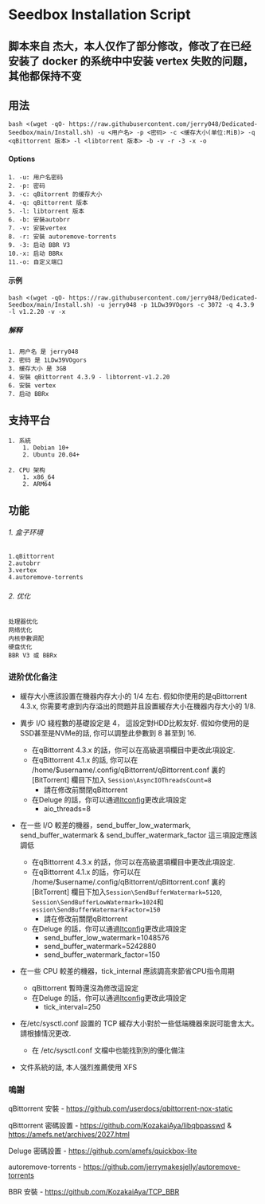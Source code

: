 
# Seedbox Installation Script
## 脚本来自 杰大，本人仅作了部分修改，修改了在已经安装了 docker 的系统中中安装 vertex 失败的问题，其他都保持不变
## 用法
`bash <(wget -qO- https://raw.githubusercontent.com/jerry048/Dedicated-Seedbox/main/Install.sh) -u <用户名> -p <密码> -c <缓存大小(单位:MiB)> -q <qBittorrent 版本> -l <libtorrent 版本> -b -v -r -3 -x -o`
#### Options
	1. -u: 用户名密码
	2. -p: 密码
	3. -c: qBitorrent 的缓存大小
	4. -q: qBittorrent 版本
	5. -l: libtorrent 版本
	6. -b: 安裝autobrr
	7. -v: 安裝vertex
	8. -r: 安裝 autoremove-torrents
	9. -3: 启动 BBR V3
	10.-x: 启动 BBRx
	11.-o: 自定义端口
#### 示例
`bash <(wget -qO- https://raw.githubusercontent.com/jerry048/Dedicated-Seedbox/main/Install.sh) -u jerry048 -p 1LDw39VOgors -c 3072 -q 4.3.9 -l v1.2.20 -v -x`

##### 解释
	1. 用户名 是 jerry048
	2. 密码 是 1LDw39VOgors
	3. 缓存大小 是 3GB
	4. 安裝 qBittorrent 4.3.9 - libtorrent-v1.2.20
	6. 安裝 vertex
	7. 启动 BBRx
## 支持平台
	1. 系統
		1. Debian 10+
		2. Ubuntu 20.04+
	
	2. CPU 架构
		1. x86_64
		2. ARM64

## 功能
###### 1. 盒子环境
	1.qBittorrent
	2.autobrr
	3.vertex
	4.autoremove-torrents
###### 2. 优化
	处理器优化
	网络优化
	内核參數调配
	硬盘优化
	BBR V3 或 BBRx
### 进阶优化备注
- 緩存大小應該設置在機器内存大小的 1/4 左右. 假如你使用的是qBittorrent 4.3.x, 你需要考慮到内存溢出的問題并且設置緩存大小在機器内存大小的 1/8. 

- 異步 I/O 綫程數的基礎設定是 4， 這設定對HDD比較友好. 假如你使用的是SSD甚至是NVMe的話, 你可以調整此參數到 8 甚至到 16. 
	- 在qBittorrent 4.3.x 的話，你可以在高級選項欄目中更改此項設定. 
	- 在qBittorrent 4.1.x 的話, 你可以在 /home/$username/.config/qBittorrent/qBittorrent.conf 裏的 [BitTorrent] 欄目下加入 `Session\AsyncIOThreadsCount=8`
		- 請在修改前關閉qBittorrent
	- 在Deluge 的話，你可以通過[ltconfig](https://github.com/ratanakvlun/deluge-ltconfig/releases/tag/v0.3.1)更改此項設定
		- aio_threads=8

- 在一些 I/O 較差的機器，send_buffer_low_watermark, send_buffer_watermark & send_buffer_watermark_factor 這三項設定應該調低
	- 在qBittorrent 4.3.x 的話，你可以在高級選項欄目中更改此項設定. 
	- 在qBittorrent 4.1.x 的話，你可以在 /home/$username/.config/qBittorrent/qBittorrent.conf 裏的 [BitTorrent] 欄目下加入`Session\SendBufferWatermark=5120`, `Session\SendBufferLowWatermark=1024`和 `ession\SendBufferWatermarkFactor=150`
		- 請在修改前關閉qBittorrent
	- 在Deluge 的話，你可以通過[ltconfig](https://github.com/ratanakvlun/deluge-ltconfig/releases/tag/v0.3.1)更改此項設定
		- send_buffer_low_watermark=1048576
		- send_buffer_watermark=5242880
		- send_buffer_watermark_factor=150

- 在一些 CPU 較差的機器，tick_internal 應該調高來節省CPU指令周期
	- qBittorrent 暫時還沒為修改這設定
	- 在Deluge 的話，你可以通過[ltconfig](https://github.com/ratanakvlun/deluge-ltconfig/releases/tag/v0.3.1)更改此項設定
		- tick_interval=250

- 在/etc/sysctl.conf 設置的 TCP 緩存大小對於一些低端機器來説可能會太大。 請根據情況更改.
	- 在 /etc/sysctl.conf 文檔中也能找到別的優化備注

- 文件系統的話, 本人强烈推薦使用 XFS 
### 嗚謝
qBittorrent 安裝 - https://github.com/userdocs/qbittorrent-nox-static

qBittorrent 密碼設置 - https://github.com/KozakaiAya/libqbpasswd & https://amefs.net/archives/2027.html

Deluge 密碼設置 - https://github.com/amefs/quickbox-lite

autoremove-torrents - https://github.com/jerrymakesjelly/autoremove-torrents

BBR 安裝 - https://github.com/KozakaiAya/TCP_BBR